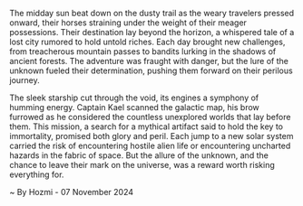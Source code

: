 
The midday sun beat down on the dusty trail as the weary travelers pressed onward, their horses straining under the weight of their meager possessions. Their destination lay beyond the horizon, a whispered tale of a lost city rumored to hold untold riches. Each day brought new challenges, from treacherous mountain passes to bandits lurking in the shadows of ancient forests. The adventure was fraught with danger, but the lure of the unknown fueled their determination, pushing them forward on their perilous journey.

The sleek starship cut through the void, its engines a symphony of humming energy. Captain Kael scanned the galactic map, his brow furrowed as he considered the countless unexplored worlds that lay before them. This mission, a search for a mythical artifact said to hold the key to immortality, promised both glory and peril. Each jump to a new solar system carried the risk of encountering hostile alien life or encountering uncharted hazards in the fabric of space. But the allure of the unknown, and the chance to leave their mark on the universe, was a reward worth risking everything for. 

~ By Hozmi - 07 November 2024

